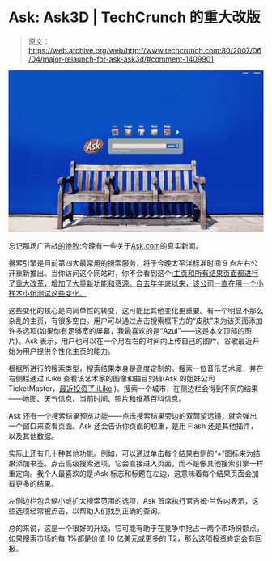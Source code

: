# Ask: Ask3D | TechCrunch 的重大改版

> 原文：<https://web.archive.org/web/http://www.techcrunch.com:80/2007/06/04/major-relaunch-for-ask-ask3d/#comment-1409901>

![](img/d56d52eda7bbda7d63a87a76d68dec40.png)

忘记那场广告战[的惨败](https://web.archive.org/web/20230301084027/https://techcrunch.com/2007/05/29/the-algorithm-is-offensive/):今晚有一些关于[Ask.com](https://web.archive.org/web/20230301084027/http://www.ask.com/)的真实新闻。

搜索引擎是目前第四大最常用的搜索服务，将于今晚太平洋标准时间 9 点左右公开重新推出。当你访问这个网站时，你不会看到这个[:主页和所有结果页面都进行了重大改革，增加了大量新功能和资源。自去年年底以来，该公司一直在用一个小样本小组测试这些变化。](https://web.archive.org/web/20230301084027/https://techcrunch.com/wp-content/uploads/2007/06/askold.png)

这些变化的核心是向简单性的转变，这可能比其他变化更重要。有一个明显不那么杂乱的主页，有很多空白。用户可以通过点击搜索框下方的“皮肤”来为该页面添加许多选项(如果你有足够宽的屏幕，我最喜欢的是“Azul”——这是本文顶部的图片)。Ask 表示，用户也可以在一个月左右的时间内上传自己的图片。谷歌最近开始为用户提供个性化主页的能力。

根据所进行的搜索类型，搜索结果本身是高度定制的。搜索一位音乐艺术家，并在右侧栏通过 iLike 查看该艺术家的图像和曲目剪辑(Ask 的姐妹公司 TicketMaster，[最近投资了 iLike](https://web.archive.org/web/20230301084027/https://techcrunch.com/2006/12/19/scoop-ticketmaster-poors-133-million-into-ilike/) )。搜索一个城市，在侧边栏会得到不同的结果——地图、天气信息、当前时间、照片和维基百科信息。

Ask 还有一个搜索结果预览功能——点击搜索结果旁边的双筒望远镜，就会弹出一个窗口来查看页面。Ask 还会告诉你页面的权重，是用 Flash 还是其他插件，以及其他数据。

实际上还有几十种其他功能。例如，可以通过单击每个结果右侧的“+”图标来为结果添加书签。点击高级搜索选项，它会直接进入页面，而不是像其他搜索引擎一样重定向。我个人最喜欢的是:Ask 标志和标题在左边，这意味着每个结果页面会加载更多的结果。

左侧边栏包含缩小或扩大搜索范围的选项，Ask 首席执行官吉姆·兰佐内表示，这些选项经常被点击，以帮助人们找到正确的查询。

总的来说，这是一个很好的升级，它可能有助于在竞争中抢占一两个市场份额点。如果搜索市场的每 1%都是价值 10 亿美元或更多的 T2，那么这项投资肯定会有回报。
